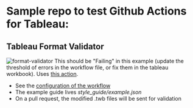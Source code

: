 # Sample repo to test Github Actions for Tableau:

## Tableau Format Validator
![format-validator](https://github.com/dsmdavid/tests-tableau-action/actions/workflows/sample_workflow_format_validator.yml/badge.svg)
This should be "Failing" in this example (update the threshold of errors in the workflow file, or fix them in the tableau workbook).
Uses [this action](https://github.com/marketplace/actions/validate-tableau-format).
- See the [configuration of the workflow](.github/workflows/sample_workflow_format_validator.yml)
- The example guide lives _style_guide/example.json_
- On a pull request, the modified .twb files will be sent for validation

